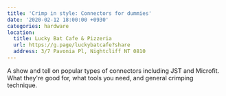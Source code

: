 ```yaml
---
title: 'Crimp in style: Connectors for dummies'
date: '2020-02-12 18:00:00 +0930'
categories: hardware
location:
  title: Lucky Bat Cafe & Pizzeria
  url: https://g.page/luckybatcafe?share
  address: 3/7 Pavonia Pl, Nightcliff NT 0810
---
```

A show and tell on popular types of connectors including JST and Microfit. What they're good for, what tools you need, and general crimping technique.
